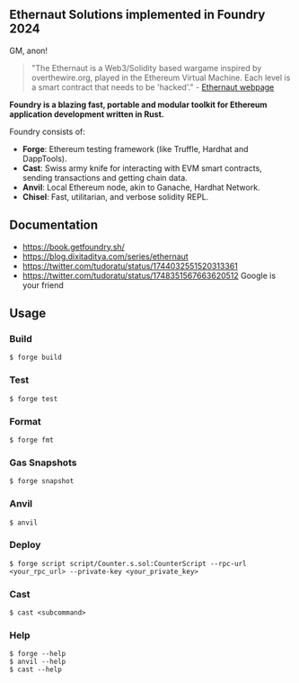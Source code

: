## Ethernaut Solutions implemented in Foundry 2024

GM, anon!

> "The Ethernaut is a Web3/Solidity based wargame inspired by overthewire.org, played in the Ethereum Virtual Machine. Each level is a smart contract that needs to be 'hacked'." - [Ethernaut webpage](https://ethernaut.openzeppelin.com/)

**Foundry is a blazing fast, portable and modular toolkit for Ethereum application development written in Rust.**

Foundry consists of:

-   **Forge**: Ethereum testing framework (like Truffle, Hardhat and DappTools).
-   **Cast**: Swiss army knife for interacting with EVM smart contracts, sending transactions and getting chain data.
-   **Anvil**: Local Ethereum node, akin to Ganache, Hardhat Network.
-   **Chisel**: Fast, utilitarian, and verbose solidity REPL.

## Documentation

- https://book.getfoundry.sh/
- https://blog.dixitaditya.com/series/ethernaut
- https://twitter.com/tudoratu/status/1744032551520313361
- https://twitter.com/tudoratu/status/1748351567663620512
Google is your friend

## Usage

### Build

```shell
$ forge build
```

### Test

```shell
$ forge test
```

### Format

```shell
$ forge fmt
```

### Gas Snapshots

```shell
$ forge snapshot
```

### Anvil

```shell
$ anvil
```

### Deploy

```shell
$ forge script script/Counter.s.sol:CounterScript --rpc-url <your_rpc_url> --private-key <your_private_key>
```

### Cast

```shell
$ cast <subcommand>
```

### Help

```shell
$ forge --help
$ anvil --help
$ cast --help
```
